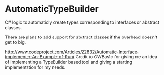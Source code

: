 AutomaticTypeBuilder
====================

C# logic to automaticly create types corresponding to interfaces or abstract classes.

There are plans to add support for abstract classes if the overhead doesn't get to big.

http://www.codeproject.com/Articles/22832/Automatic-Interface-Implementer-An-Example-of-Runt
Credit to GWBas1c for giving me an idea of implementing a TypeBuilder based tool and giving a starting implementation for my needs.
